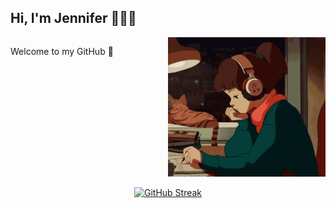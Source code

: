 ## Hi, I'm Jennifer 👩🏻‍💻
<div style="display: flex;">
  <div style="flex: 1;">
    <p>Welcome to my GitHub 👋</p>
  </div>
  <div style="flex: 1;">
    <img src="img/lofi-girl.gif" alt="Lofi Girl" width="300">
  </div>
</div>

<p align="center">
  <a href="https://git.io/streak-stats">
    <img src="https://streak-stats.demolab.com?user=jennisung&theme=submarine-flowers" alt="GitHub Streak">
  </a>
</p>
